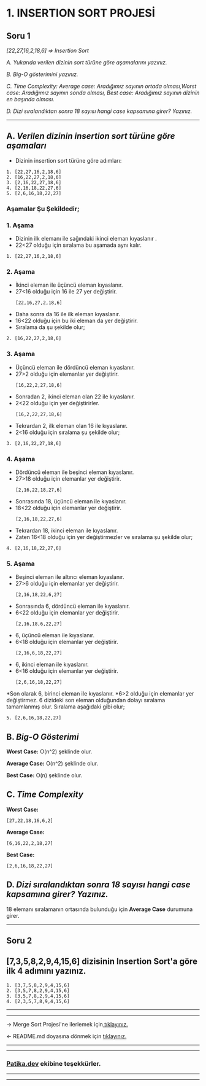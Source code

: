 ﻿# **1. INSERTION SORT PROJESİ**

## **Soru 1**

*[22,27,16,2,18,6] => Insertion Sort*

*A.* *Yukarıda verilen dizinin sort türüne göre aşamalarını yazınız.*

*B.* *Big-O gösterimini yazınız.*

*C.* *Time Complexity: Average case: Aradığımız sayının ortada olması,Worst case: Aradığımız sayının sonda olması, Best case: Aradığımız sayının dizinin en başında olması.*

*D.* *Dizi sıralandıktan sonra 18 sayısı hangi case kapsamına girer? Yazınız.*

---
##  **A.** ***Verilen dizinin insertion sort türüne göre aşamaları***

* Dizinin insertion sort türüne göre adımları:
```
1. [22,27,16,2,18,6]
2. [16,22,27,2,18,6]
3. [2,16,22,27,18,6]
4. [2,16,18,22,27,6]
5. [2,6,16,18,22,27]
```
### **Aşamalar Şu Şekildedir;**

### **1. Aşama**
* Dizinin ilk elemanı ile sağındaki ikinci eleman kıyaslanır .
*  22<27 olduğu için sıralama bu aşamada aynı kalır.
```
1. [22,27,16,2,18,6]
```
### **2. Aşama**
* İkinci eleman ile üçüncü eleman kıyaslanır. 
* 27<16 olduğu için 16 ile 27 yer değiştirir.
    ```
    [22,16,27,2,18,6]
    ```
* Daha sonra da 16 ile ilk eleman kıyaslanır.
* 16<22 olduğu için bu iki eleman da yer değiştirir. 
* Sıralama da şu şekilde olur;
```
2. [16,22,27,2,18,6]
```
### **3. Aşama**
* Üçüncü eleman ile dördüncü eleman kıyaslanır. 
* 27>2 olduğu için elemanlar yer değiştirir.
    ```
    [16,22,2,27,18,6]
    ```
* Sonradan 2, ikinci eleman olan 22 ile kıyaslanır. 
* 2<22 olduğu için yer değiştirirler.
    ```
    [16,2,22,27,18,6]
    ```
* Tekrardan 2, ilk eleman olan 16 ile kıyaslanır.
*  2<16 olduğu için sıralama şu şekilde olur;
```
3. [2,16,22,27,18,6]
```
### **4. Aşama**
- Dördüncü eleman ile beşinci eleman kıyaslanır.
-  27>18 olduğu için elemanlar yer değiştirir.
    ```
    [2,16,22,18,27,6]
    ```
* Sonrasında 18, üçüncü eleman ile kıyaslanır. 
* 18<22 olduğu için elemanlar yer değiştirir.
    ```
    [2,16,18,22,27,6]
    ```
* Tekrardan 18, ikinci eleman ile kıyaslanır. 
* Zaten 16<18 olduğu için yer değiştirmezler ve sıralama şu şekilde olur;
```
4. [2,16,18,22,27,6]
```

### **5. Aşama**
* Beşinci eleman ile altıncı eleman kıyaslanır. 
* 27>6 olduğu için elemanlar yer değiştirir.
    ```
    [2,16,18,22,6,27]
    ```
* Sonrasında 6, dördüncü eleman ile kıyaslanır. 
* 6<22 olduğu için elemanlar yer değiştirir.
    ```
    [2,16,18,6,22,27]
    ```
*  6, üçüncü eleman ile kıyaslanır. 
* 6<18 olduğu için elemanlar yer değiştirir.
    ```
    [2,16,6,18,22,27]
    ```
* 6, ikinci eleman ile kıyaslanır.
*  6<16 olduğu için elemanlar yer değiştirir.
    ```
    [2,6,16,18,22,27]
    ```
  *Son olarak 6, birinci eleman ile kıyaslanır.
  *6>2 olduğu için elemanlar yer değiştirmez. 6 dizideki son eleman olduğundan dolayı sıralama tamamlanmış olur.
    Sıralama aşağıdaki gibi olur;
   ```
  5. [2,6,16,18,22,27]
```

## **B.** ***Big-O Gösterimi***

**Worst Case:** O(n^2)  şeklinde olur.

**Average Case:** O(n^2)  şeklinde olur.

**Best Case:** O(n)  şeklinde olur.


## **C.** ***Time Complexity***
**Worst Case:** 
```
[27,22,18,16,6,2]
```
**Average Case:**
```
[6,16,22,2,18,27]
```
**Best Case:**
```
[2,6,16,18,22,27]
```

## **D.** ***Dizi sıralandıktan sonra 18 sayısı hangi case kapsamına girer? Yazınız.***
18 elemanı sıralamanın ortasında bulunduğu için **Average Case** durumuna girer.


---

## Soru 2
## **[7,3,5,8,2,9,4,15,6] dizisinin Insertion Sort'a göre ilk 4 adımını yazınız.**
```
1. [3,7,5,8,2,9,4,15,6]
2. [3,5,7,8,2,9,4,15,6]
3. [3,5,7,8,2,9,4,15,6]
4. [2,3,5,7,8,9,4,15,6]
```
---
---
-> Merge Sort Projesi'ne ilerlemek için[ tıklayınız.](https://github.com/ufuk-ceritli/Veri_Yapilari_ve_Algoritmalar/blob/main/Proje%202%20-%20Merge%20Sort.md)

<- README.md doyasına dönmek için [tıklayınız.](https://github.com/iremDURGUN/Veri_Yapilari_Ve_Algoritmalar/blob/main/README.md)

---
---
### **[Patika.dev](https://app.patika.dev/) ekibine teşekkürler.**
---
---

